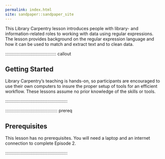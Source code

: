 ```yaml
---
permalink: index.html
site: sandpaper::sandpaper_site
---
```


This Library Carpentry lesson introduces people with library- and information-related roles to working with data using regular expressions. The lesson provides background on the regular expression language and how it can be used to match and extract text and to clean data.

:::::::::::::::::::::::::::::::::::::::::  callout

## Getting Started

Library Carpentry’s teaching is hands-on, so participants are encouraged to use their own computers to insure the proper setup of tools for an efficient workflow. These lessons assume no prior knowledge of the skills or tools. 

::::::::::::::::::::::::::::::::::::::::::::::::::

::::::::::::::::::::::::::::::::::::::::::  prereq

## Prerequisites

This lesson has no prerequisites. You will need a laptop and an internet connection to complete Episode 2.

::::::::::::::::::::::::::::::::::::::::::::::::::


